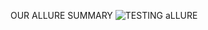 OUR ALLURE SUMMARY
![TESTING aLLURE](https://github.com/user-attachments/assets/6ae59096-f653-448c-a501-38e6b084049b)
